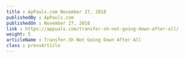 ```yaml
---
title : ApPauls.com November 27, 2018
publishedBy : ApPauls.com
publishedOn : November 27, 2018
link : https://appuals.com/transfer-sh-not-going-down-after-all/
weight: 5
articleName : Transfer.Sh Not Going Down After All
class : pressArticle
---
```

